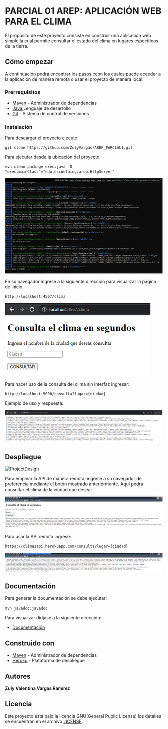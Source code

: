 # PARCIAL 01 AREP: APLICACIÓN WEB PARA EL CLIMA

El propósito de este proyecto consiste en construir una aplicación web simple la cual permite consultar el estado del clima en lugares especificos de la tierra.

## Cómo empezar

A continuación podrá encontrar los pasos ccon los cuales puede acceder a la aplicación de manera remota o usar el proyecto de manera local.

### Prerrequisitos


* [Maven](https://maven.apache.org/) - Administrador de dependencias
* [Java ](https://www.oracle.com/co/java/technologies/javase/javase-jdk8-downloads.html)  Lenguaje de desarrollo
* [Git](https://git-scm.com/) - Sistema de control de versiones

### Instalación


Para descargar el proyecto ejecute 

    git clone https://github.com/ZulyVargas/AREP_PARCIAL1.git

Para ejecutar desde la ubicación del proyecto 

    mvn clean package exec:java -D "exec.mainClass"="edu.escuelaing.arep.HttpServer"

![](img/cmd.png)


En su navegador ingrese a la siguiente dirección para visualizar la página de inicio:

    http://localhost:4567/clima

![](img/local-inicio.png)

Para hacer uso de la consulta del clima sin interfaz ingresar:

    http://localhost:5000/consulta?lugar={ciudad}

Ejemplo de uso y respuesta:

![](img/ejemploLocalBerlin.png)

## Despliegue

[![ProjectDesign](https://www.herokucdn.com/deploy/button.png)](https://clima1api.herokuapp.com/clima)

Para emplear la API de manera remota, ingrese a su navegador de preferencia mediante el botón mostrado anteriormente.
Aquí podrá consultar el clima de la ciudad que desea:

![](img/ejemploHeroku.png)

Para usar la API remota ingrese:

    https://clima1api.herokuapp.com/consulta?lugar={ciudad}
    
![](img/apiheroku.png)

## Documentación
Para generar la documentación se debe ejecutar:

    mvn javadoc:javadoc

Para visualizar diríjase a la siguiente dirección: 
* [Documentación](https://github.com/ZulyVargas/AREP_PARCIAL1/tree/master/javadoc)

## Construido con 

* [Maven](https://maven.apache.org/) - Administrador de dependencias
* [Heroku](https://heroku.com) - Plataforma de despliegue


## Autores

**Zuly Valentina Vargas Ramírez** 


## Licencia

Este proyecto esta bajo la licencia GNU(General Public License) los detalles se encuentran en el archivo [LICENSE](LICENSE.txt).
